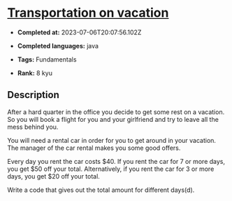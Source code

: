 # [Transportation on vacation ](https://www.codewars.com/kata/568d0dd208ee69389d000016)

- **Completed at:** 2023-07-06T20:07:56.102Z

- **Completed languages:** java

- **Tags:** Fundamentals

- **Rank:** 8 kyu

## Description

After a hard quarter in the office you decide to get some rest on a vacation. So you will book a flight for you and your girlfriend and try to leave all the mess behind you.

You will need a rental car in order for you to get around in your vacation. The manager of the car rental makes you some good offers.

Every day you rent the car costs $40. If you rent the car for 7 or more days, you get $50 off your total. Alternatively, if you rent the car for 3 or more days, you get $20 off your total.

Write a code that gives out the total amount for different days(d).
